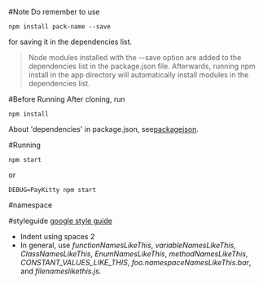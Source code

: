 
#Note
Do remember to use 
```
npm install pack-name --save
```
for saving it in the dependencies list.
>Node modules installed with the --save option are added to the dependencies list in the package.json file. Afterwards, running npm install in the app directory will automatically install modules in the dependencies list.

#Before Running
After cloning, run
```
npm install
```
About 'dependencies' in package.json, see[packagejson](http://javascript.ruanyifeng.com/nodejs/packagejson.html#toc2).

#Running
```
npm start
```
or
```
DEBUG=PayKitty npm start
```

#namespace

#styleguide
[google style guide](https://google.github.io/styleguide/javascriptguide.xml)
* Indent using spaces 2
* In general, use *functionNamesLikeThis*, *variableNamesLikeThis*, *ClassNamesLikeThis*, *EnumNamesLikeThis*, *methodNamesLikeThis*, *CONSTANT_VALUES_LIKE_THIS*, *foo.namespaceNamesLikeThis.bar*, and *filenameslikethis.js*.